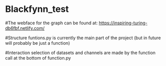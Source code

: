 # Blackfynn_test

#The webface for the graph can be found at:
https://inspiring-turing-db6fbf.netlify.com/

#Structure
funtions.py is currently the main part of the project (but in future will probably be just a function) 

#Interaction 
selection of datasets and channels are made by the function call at the bottom of function.py
